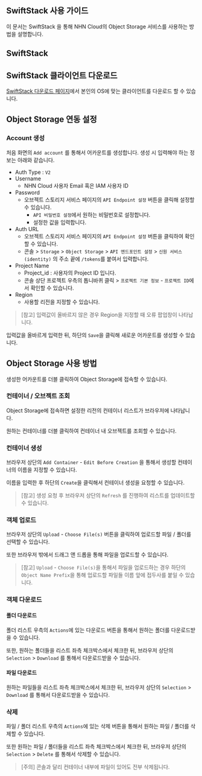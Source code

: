 ## SwiftStack 사용 가이드
이 문서는 SwiftStack 을 통해 NHN Cloud의 Object Storage 서비스를 사용하는 방법을 설명합니다.

## SwiftStack

## SwiftStack 클라이언트 다운로드

[SwiftStack 다운로드 페이지](https://platform.swiftstack.com/docs/install/swiftstack_client.html)에서 본인의 OS에 맞는 클라이언트를 다운로드 할 수 있습니다.

## Object Storage 연동 설정

### Account 생성

처음 화면의 `Add account` 를 통해서 어카운트를 생성합니다. 생성 시 입력해야 하는 정보는 아래와 같습니다.

- Auth Type : `V2`
- Username
  - NHN Cloud 사용자 Email 혹은 IAM 사용자 ID
- Password
  - 오브젝트 스토리지 서비스 페이지의 `API Endpoint 설정` 버튼을 클릭해 설정할 수 있습니다.
    - `API 비밀번호 설정`에서 원하는 비밀번호로 설정합니다.
    - 설정한 값을 입력합니다.
- Auth URL
  - 오브젝트 스토리지 서비스 페이지의 `API Endpoint 설정` 버튼을 클릭하여 확인할 수 있습니다.
  - 콘솔 > `Storage` > `Object Storage` > `API 엔드포인트 설정` > `신원 서비스(identity)` 의 주소 끝에 `/tokens`를 붙여서 입력합니다.
- Project Name
  - Project_id : 사용자의 Project ID 입니다.
  - 콘솔 상단 프로젝트 우측의 톱니바퀴 클릭 > `프로젝트 기본 정보` - `프로젝트 ID`에서 확인할 수 있습니다.
- Region
  - 사용할 리전을 지정할 수 있습니다.

> [참고]
> 입력값이 올바르지 않은 경우 Region을 지정할 때 오류 팝업창이 나타납니다.

입력값을 올바르게 입력한 뒤, 하단의 `Save`을 클릭해 새로운 어카운트를 생성할 수 있습니다.

## Object Storage 사용 방법

생성한 어카운트를 더블 클릭하여 Object Storage에 접속할 수 있습니다.

### 컨테이너 / 오브젝트 조회

Object Storage에 접속하면 설정한 리전의 컨테이너 리스트가 브라우저에 나타납니다.

원하는 컨테이너를 더블 클릭하여 컨테이너 내 오브젝트를 조회할 수 있습니다.

### 컨테이너 생성

브라우저 상단의 `Add Container` - `Edit Before Creation` 을 통해서 생성할 컨테이너의 이름을 지정할 수 있습니다.

이름을 입력한 후 하단의 `Create`을 클릭해서 컨테이너 생성을 요청할 수 있습니다.

> [참고]
> 생성 요청 후 브라우저 상단의 `Refresh` 를 진행하여 리스트를 업데이트할 수 있습니다.

### 객체 업로드

브라우저 상단의 `Upload` - `Choose File(s)` 버튼을 클릭하여 업로드할 파일 / 폴더를 선택할 수 있습니다.

또한 브라우저 밖에서 드래그 앤 드롭을 통해 파일을 업로드할 수 있습니다.

> [참고]
> `Upload` - `Choose File(s)`을 통해서 파일을 업로드하는 경우 하단의 `Object Name Prefix`을 통해 업로드할 파일들 이름 앞에 접두사를 붙일 수 있습니다.

### 객체 다운로드

#### 폴더 다운로드

폴더 리스트 우측의 `Actions`에 있는 다운로드 버튼을 통해서 원하는 폴더를 다운로드받을 수 있습니다.

또한, 원하는 폴더들을 리스트 좌측 체크박스에서 체크한 뒤, 브라우저 상단의 `Selection` > `Download` 를 통해서 다운로드받을 수 있습니다.

#### 파일 다운로드

원하는 파일들을 리스트 좌측 체크박스에서 체크한 뒤, 브라우저 상단의 `Selection` > `Download` 를 통해서 다운로드받을 수 있습니다.

### 삭제

파일 / 폴더 리스트 우측의 `Actions`에 있는 삭제 버튼을 통해서 원하는 파일 / 폴더를 삭제할 수 있습니다.

또한 원하는 파일 / 폴더들을 리스트 좌측 체크박스에서 체크한 뒤, 브라우저 상단의 `Selection` > `Delete` 를 통해서 삭제할 수 있습니다.

> [주의]
콘솔과 달리 컨테이너 내부에 파일이 있어도 전부 삭제됩니다.